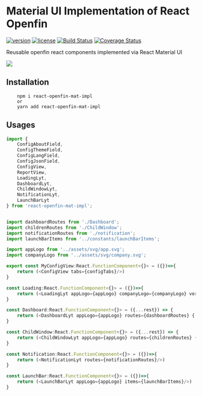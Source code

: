 # Material UI Implementation of React Openfin
[![version][version-badge]][CHANGELOG] [![license][license-badge]][LICENSE]
[![Build Status](https://travis-ci.com/openfin-js-app/react-openfin-mat-impl.svg?branch=master)](https://travis-ci.com/openfin-js-app/react-openfin-mat-impl)
[![Coverage Status](https://coveralls.io/repos/github/openfin-js-app/react-openfin-mat-impl/badge.svg?branch=master)](https://coveralls.io/github/openfin-js-app/react-openfin-mat-impl?branch=master)

Reusable openfin react components implemented via React Material UI


[LICENSE]: ./LICENSE.md
[CHANGELOG]: ./CHANGELOG.md

![](https://albertleigh.github.io/openfin-react-latest/img/screenshoot.gif)


## Installation

```text
    npm i react-openfin-mat-impl
    or 
    yarn add react-openfin-mat-impl
```

## Usages
```typescript jsx
import {
    ConfigAboutField,
    ConfigThemeField,
    ConfigLangField,
    ConfigJsonField,
    ConfigView, 
    ReportView, 
    LoadingLyt,
    DashboardLyt,
    ChildWindowLyt,
    NotificationLyt,
    LaunchBarLyt
} from 'react-openfin-mat-impl';


import dashboardRoutes from './Dashboard';
import childrenRoutes from './ChildWindow';
import notificationRoutes from './notification';
import launchBarItems from '../constants/launchBarItems';

import appLogo from '../assets/svg/app.svg';
import companyLogo from '../assets/svg/company.svg';

export const MyConfigView:React.FunctionComponent<{}> = ({})=>{
    return (<ConfigView tabs={configTabs}/>)
}

const Loading:React.FunctionComponent<{}> = ({})=>{
    return (<LoadingLyt appLogo={appLogo} companyLogo={companyLogo} version={process.env.REACT_APP_VERSION}/>)
}

const Dashboard:React.FunctionComponent<{}> = ({...rest}) => {
    return (<DashboardLyt appLogo={appLogo} routes={dashboardRoutes} {...rest}/>)
}

const ChildWindow:React.FunctionComponent<{}> = ({...rest}) => {
    return (<ChildWindowLyt appLogo={appLogo} routes={childrenRoutes} {...rest}/>)
}

const Notification:React.FunctionComponent<{}> = ({})=>{
    return (<NotificationLyt routes={notificationRoutes}/>)
}

const LaunchBar:React.FunctionComponent<{}> = ({})=>{
    return (<LaunchBarLyt appLogo={appLogo} items={launchBarItems}/>)
}

```


[version-badge]: https://img.shields.io/badge/version-0.70.20-green.svg
[license-badge]: https://img.shields.io/badge/license-MIT-green.svg
